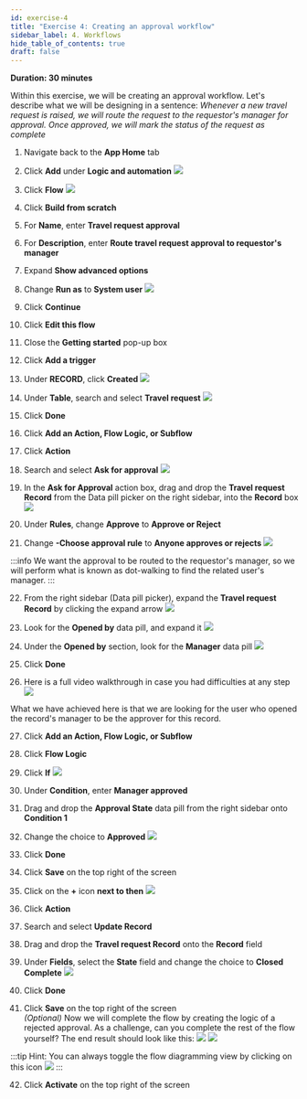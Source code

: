 ```yaml
---
id: exercise-4
title: "Exercise 4: Creating an approval workflow"
sidebar_label: 4. Workflows
hide_table_of_contents: true
draft: false
---
```


**Duration: 30 minutes**

Within this exercise, we will be creating an approval workflow. Let's describe what we will be designing in a sentence: *Whenever a new travel request is raised, we will route the request to the requestor's manager for approval. Once approved, we will mark the status of the request as complete*

1. Navigate back to the **App Home** tab


2. Click **Add** under **Logic and automation**
![](images/addworkflow.png)


3. Click **Flow**
![](images/clickflow.png)


4. Click **Build from scratch**


5. For **Name**, enter **Travel request approval**


6. For **Description**, enter **Route travel request approval to requestor's manager**


7. Expand **Show advanced options**


8. Change **Run as** to **System user**
![](images/flowname.png)


9. Click **Continue**


10. Click **Edit this flow**


11. Close the **Getting started** pop-up box


12. Click **Add a trigger**


13. Under **RECORD**, click **Created**
![](images/addtrigger.png)


14. Under **Table**, search and select **Travel request**
![](images/tableselect.png)


15. Click **Done**


16. Click **Add an Action, Flow Logic, or Subflow**


17. Click **Action**


18. Search and select **Ask for approval**
![](images/askforapproval.png)


19. In the **Ask for Approval** action box, drag and drop the **Travel request Record** from the Data pill picker on the right sidebar, into the **Record** box
![](images/dragrecord.png)


20. Under **Rules**, change **Approve** to **Approve or Reject**


21. Change **-Choose approval rule** to **Anyone approves or rejects**
![](images/afa.png)

:::info
We want the approval to be routed to the requestor's manager, so we will perform what is known as dot-walking to find the related user's manager.
:::

22. From the right sidebar (Data pill picker), expand the **Travel request Record** by clicking the expand arrow
![](images/expanddatapill.png)


23. Look for the **Opened by** data pill, and expand it
![](images/openedby.png)


24. Under the **Opened by** section, look for the **Manager** data pill
![](images/dropmanager.png)


25. Click **Done**


26. Here is a full video walkthrough in case you had difficulties at any step
![](images/afastep.gif)

What we have achieved here is that we are looking for the user who opened the record's manager to be the approver for this record.

27. Click **Add an Action, Flow Logic, or Subflow**


28. Click **Flow Logic**


29. Click **If**
![](images/if.png)


30. Under **Condition**, enter **Manager approved**


31. Drag and drop the **Approval State** data pill from the right sidebar onto **Condition 1**


32. Change the choice to **Approved**
![](images/stateapproved.png)


33. Click **Done**


34. Click **Save** on the top right of the screen


35. Click on the **+** icon **next to then**
![](images/thenplus.png)


36. Click **Action**


37. Search and select **Update Record**


38. Drag and drop the **Travel request Record** onto the **Record** field


39. Under **Fields**, select the **State** field and change the choice to **Closed Complete**
![](images/closedcomplete.png)


40. Click **Done**


41. Click **Save** on the top right of the screen<br/>*(Optional)* Now we will complete the flow by creating the logic of a rejected approval. As a challenge, can you complete the rest of the flow yourself? The end result should look like this:
![](images/rejected1.png) 
![](images/rejected2.png)


:::tip
Hint: You can always toggle the flow diagramming view by clicking on this icon
![](images/flowdiagram.png)
:::

42. Click **Activate** on the top right of the screen